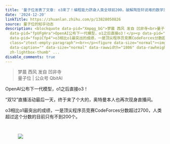 ```yaml
---
title: '量子位发表了文章: o3来了！编程能力跻身人类全球前200，破解陶哲轩说难的数学测试'
date: '2024-12-20'
linkTitle: https://zhuanlan.zhihu.com/p/13828050826
source: 量子位的知乎动态
description: <blockquote data-pid="Xmpqg_bG">梦晨 西风 发自 凹非寺<br>量子位 | 公众号 QbitAI</blockquote><p
  data-pid="fpUFgHra">OpenAI公布下一代模型，o1之后直接o3！</p><p data-pid="Ew7GVGRa">“双12”直播活动最后一天，终于来了个大的，奥特曼本人也再次现身直播间。</p><p
  data-pid="fopiCfp4">o3相比o1最突出的成绩，一是顶尖程序员竞赛CodeForces分数超过2700，人类超过这个分数的目前只有不到200个。</p><p
  class="ztext-empty-paragraph"><br></p><figure data-size="normal"><img src="https://pica.zhimg.com/v2-a3be03390c5fa3e62b8216d96d4dac56.jpg"
  data-caption="" data-size="normal" data-rawwidth="1806" data-rawheight="270" class="origin_image
  zh-lightbox-thumb" ...
disable_comments: true
---
```

<blockquote data-pid="Xmpqg_bG">梦晨 西风 发自 凹非寺<br>量子位 | 公众号 QbitAI</blockquote><p data-pid="fpUFgHra">OpenAI公布下一代模型，o1之后直接o3！</p><p data-pid="Ew7GVGRa">“双12”直播活动最后一天，终于来了个大的，奥特曼本人也再次现身直播间。</p><p data-pid="fopiCfp4">o3相比o1最突出的成绩，一是顶尖程序员竞赛CodeForces分数超过2700，人类超过这个分数的目前只有不到200个。</p><p class="ztext-empty-paragraph"><br></p><figure data-size="normal"><img src="https://pica.zhimg.com/v2-a3be03390c5fa3e62b8216d96d4dac56.jpg" data-caption="" data-size="normal" data-rawwidth="1806" data-rawheight="270" class="origin_image zh-lightbox-thumb" ...